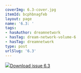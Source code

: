 ```yaml
---
coverImg: 6.3-cover.jpg
itemId: bcphbnagfeb
layout: page
name: '6.3: '
tags:
- hasAuthor: dreamnetwork
- hasTag: dream-network-volume-6
- hasTag: dreamnetwork
type: post
urlSlug: '6.3'
---
```

<img class="card-journal-img" src="../images/6.3-rect.jpg"/><a href="../files/pdfs/Volume_6/6.3-Dream-Network-Bulletin_Volume-6-Number-3.pdf" download="">Download issue 6.3</a>
